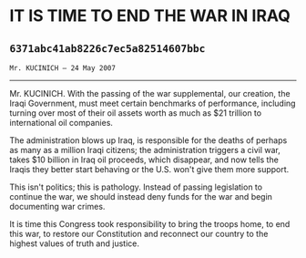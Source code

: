 # IT IS TIME TO END THE WAR IN IRAQ
## `6371abc41ab8226c7ec5a82514607bbc`
`Mr. KUCINICH — 24 May 2007`

---


Mr. KUCINICH. With the passing of the war supplemental, our creation, 
the Iraqi Government, must meet certain benchmarks of performance, 
including turning over most of their oil assets worth as much as $21 
trillion to international oil companies.

The administration blows up Iraq, is responsible for the deaths of 
perhaps as many as a million Iraqi citizens; the administration 
triggers a civil war, takes $10 billion in Iraq oil proceeds, which 
disappear, and now tells the Iraqis they better start behaving or the 
U.S. won't give them more support.

This isn't politics; this is pathology. Instead of passing 
legislation to continue the war, we should instead deny funds for the 
war and begin documenting war crimes.

It is time this Congress took responsibility to bring the troops 
home, to end this war, to restore our Constitution and reconnect our 
country to the highest values of truth and justice.
